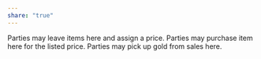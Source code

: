```yaml
---
share: "true"
---
```




Parties may leave items here and assign a price.
Parties may purchase item here for the listed price.
Parties may pick up gold from sales here.